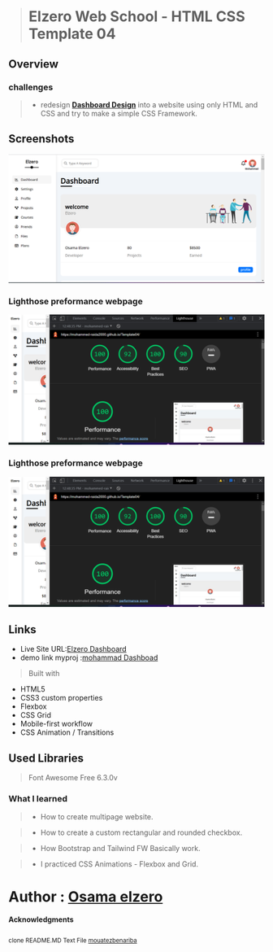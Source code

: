 > # Elzero Web School - HTML CSS Template 04

## Overview
### challenges
   > - redesign **[Dashboard Design](https://github.com/Mohammed-raida2000/Template04/edit/main/README.MD)** into a website using only HTML and CSS and try to make a simple CSS Framework.

## Screenshots
![](https://github.com/Mohammed-raida2000/Template04/blob/main/image/Screenshot%202023-03-17%20233435.png)
### Lighthose preformance webpage
![](https://github.com/Mohammed-raida2000/Template04/blob/main/image/image.png)

### Lighthose preformance webpage
![](https://github.com/Mohammed-raida2000/Template04/blob/main/image/image.png)

## Links
* Live Site URL:[Elzero Dashboard](https://elzerowebschool.github.io/HTML_And_CSS_Template_Four/index.html)
* demo link myproj :[mohammad Dashboad]( https://mohammed-raida2000.github.io/Template04/)

> Built with
* HTML5
* CSS3 custom properties
* Flexbox
* CSS Grid
* Mobile-first workflow
* CSS Animation / Transitions

## Used Libraries
> Font Awesome Free 6.3.0v

### What I learned
> - How to create multipage website.

> - How to create a custom rectangular and rounded checkbox.

> -  How Bootstrap and Tailwind FW Basically work.

> -  I practiced CSS Animations - Flexbox and Grid.


# Author : [Osama elzero](https://github.com/OsamaElzero)

#### Acknowledgments 
<sub> clone README.MD Text File [mouatezbenariba](https://github.com/mouatezbenariba)
 </sub>
